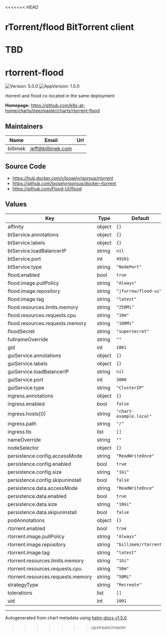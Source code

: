 <<<<<<< HEAD
# rTorrent/flood BitTorrent client

TBD
=======
# rtorrent-flood

![Version: 5.0.0](https://img.shields.io/badge/Version-5.0.0-informational?style=flat-square) ![AppVersion: 1.0.0](https://img.shields.io/badge/AppVersion-1.0.0-informational?style=flat-square)

rtorrent and flood co-located in the same deployment

**Homepage:** <https://github.com/k8s-at-home/charts/tree/master/charts/rtorrent-flood>

## Maintainers

| Name | Email | Url |
| ---- | ------ | --- |
| billimek | jeff@billimek.com |  |

## Source Code

* <https://hub.docker.com/r/looselyrigorous/rtorrent>
* <https://github.com/looselyrigorous/docker-rtorrent>
* <https://github.com/Flood-UI/flood>

## Values

| Key | Type | Default | Description |
|-----|------|---------|-------------|
| affinity | object | `{}` |  |
| btService.annotations | object | `{}` |  |
| btService.labels | object | `{}` |  |
| btService.loadBalancerIP | string | `nil` |  |
| btService.port | int | `49161` |  |
| btService.type | string | `"NodePort"` |  |
| flood.enabled | bool | `true` |  |
| flood.image.pullPolicy | string | `"Always"` |  |
| flood.image.repository | string | `"jfurrow/flood-ui"` |  |
| flood.image.tag | string | `"latest"` |  |
| flood.resources.limits.memory | string | `"250Mi"` |  |
| flood.resources.requests.cpu | string | `"10m"` |  |
| flood.resources.requests.memory | string | `"100Mi"` |  |
| floodSecret | string | `"supersecret"` |  |
| fullnameOverride | string | `""` |  |
| gid | int | `1001` |  |
| guiService.annotations | object | `{}` |  |
| guiService.labels | object | `{}` |  |
| guiService.loadBalancerIP | string | `nil` |  |
| guiService.port | int | `3000` |  |
| guiService.type | string | `"ClusterIP"` |  |
| ingress.annotations | object | `{}` |  |
| ingress.enabled | bool | `false` |  |
| ingress.hosts[0] | string | `"chart-example.local"` |  |
| ingress.path | string | `"/"` |  |
| ingress.tls | list | `[]` |  |
| nameOverride | string | `""` |  |
| nodeSelector | object | `{}` |  |
| persistence.config.accessMode | string | `"ReadWriteOnce"` |  |
| persistence.config.enabled | bool | `true` |  |
| persistence.config.size | string | `"1Gi"` |  |
| persistence.config.skipuninstall | bool | `false` |  |
| persistence.data.accessMode | string | `"ReadWriteOnce"` |  |
| persistence.data.enabled | bool | `true` |  |
| persistence.data.size | string | `"10Gi"` |  |
| persistence.data.skipuninstall | bool | `false` |  |
| podAnnotations | object | `{}` |  |
| rtorrent.enabled | bool | `true` |  |
| rtorrent.image.pullPolicy | string | `"Always"` |  |
| rtorrent.image.repository | string | `"billimek/rtorrent"` |  |
| rtorrent.image.tag | string | `"latest"` |  |
| rtorrent.resources.limits.memory | string | `"1Gi"` |  |
| rtorrent.resources.requests.cpu | string | `"50m"` |  |
| rtorrent.resources.requests.memory | string | `"50Mi"` |  |
| strategyType | string | `"Recreate"` |  |
| tolerations | list | `[]` |  |
| uid | int | `1001` |  |

----------------------------------------------
Autogenerated from chart metadata using [helm-docs v1.5.0](https://github.com/norwoodj/helm-docs/releases/v1.5.0)
>>>>>>> upstream/master

